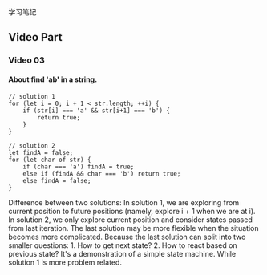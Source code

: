 学习笔记
## Video Part
### Video 03
#### About find 'ab' in a string.
```
// solution 1
for (let i = 0; i + 1 < str.length; ++i) {
    if (str[i] === 'a' && str[i+1] === 'b') {
        return true;
    }
}

// solution 2
let findA = false;
for (let char of str) {
    if (char === 'a') findA = true;
    else if (findA && char === 'b') return true;
    else findA = false;
}
```
Difference between two solutions:
In solution 1, we are exploring from current position to future positions
(namely, explore i + 1 when we are at i). In solution 2, we only explore current
position and consider states passed from last iteration. The last solution may
be more flexible when the situation becomes more complicated. Because the last
solution can split into two smaller questions: 1. How to get next state? 2. How
to react based on previous state? It's a demonstration of a simple state
machine. While solution 1 is more problem related.
